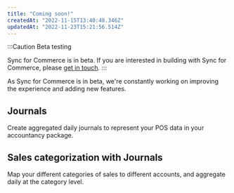 ```yaml
---
title: "Coming soon!"
createdAt: "2022-11-15T13:40:48.346Z"
updatedAt: "2022-11-23T15:21:56.514Z"
---
```


:::Caution Beta testing

Sync for Commerce is in beta. If you are interested in building with Sync for Commerce, please [get in touch](mailto:sync-for-commerce@codat.io).
:::

As Sync for Commerce is in beta, we're constantly working on improving the experience and adding new features.

## Journals

Create aggregated daily journals to represent your POS data in your accountancy package.

## Sales categorization with Journals

Map your different categories of sales to different accounts, and aggregate daily at the category level.
